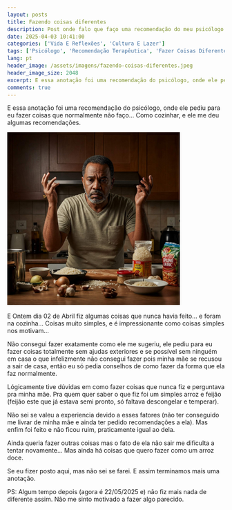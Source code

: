 ```yaml
---
layout: posts
title: Fazendo coisas diferentes
description: Post onde falo que faço uma recomendação do meu psicólogo.
date: 2025-04-03 10:41:00
categories: ['Vida E Reflexões', 'Cultura E Lazer']
tags: ['Psicólogo', 'Recomendação Terapêutica', 'Fazer Coisas Diferentes', 'Cozinhar', 'Arroz e Feijão', 'Ajuda da Mãe', 'Independência', 'Motivação', 'Falta de Motivação', 'Arroz Doce', 'Hábitos', 'saude-mental', 'reflexoes', 'culinaria']
lang: pt
header_image: /assets/imagens/fazendo-coisas-diferentes.jpeg
header_image_size: 2048
excerpt: E essa anotação foi uma recomendação do psicólogo, onde ele pediu para eu fazer coisas que norma...
comments: true
---
```

E essa anotação foi uma recomendação do psicólogo, onde ele pediu para eu fazer coisas que normalmente não faço... Como cozinhar, e ele me deu algumas recomendações.

<img loading='lazy' alt="Fazendo coisas diferentes, na cozinha" src="/assets/imagens/fazendo-coisas-diferentes.jpeg" width="400" height="400">

E Ontem dia 02 de Abril fiz algumas coisas que nunca havia feito... e foram na cozinha... Coisas muito simples, e é impressionante como coisas simples nos motivam...

Não consegui fazer exatamente como ele me sugeriu, ele pediu para eu fazer coisas totalmente sem ajudas exteriores e se possível sem ninguém em casa o que infelizmente não consegui fazer pois minha mãe se recusou a sair de casa, então eu só pedia conselhos de como fazer da forma que ela faz normalmente.

Lógicamente tive dúvidas em como fazer coisas que nunca fiz e perguntava pra minha mãe. Pra quem quer saber o que fiz foi um simples arroz e feijão (feijão este que já estava semi pronto, só faltava descongelar e temperar).

Não sei se valeu a experiencia devido a esses fatores (não ter conseguido me livrar de minha mãe e ainda ter pedido recomendações a ela). Mas enfim foi feito e não ficou ruim, praticamente igual ao dela.

Ainda queria fazer outras coisas mas o fato de ela não sair me dificulta a tentar novamente... Mas ainda há coisas que quero fazer como um arroz doce.

Se eu fizer posto aqui, mas não sei se farei. E assim terminamos mais uma anotação.

PS: Algum tempo depois (agora é 22/05/2025 e) não fiz mais nada de diferente assim. Não me sinto motivado a fazer algo parecido.